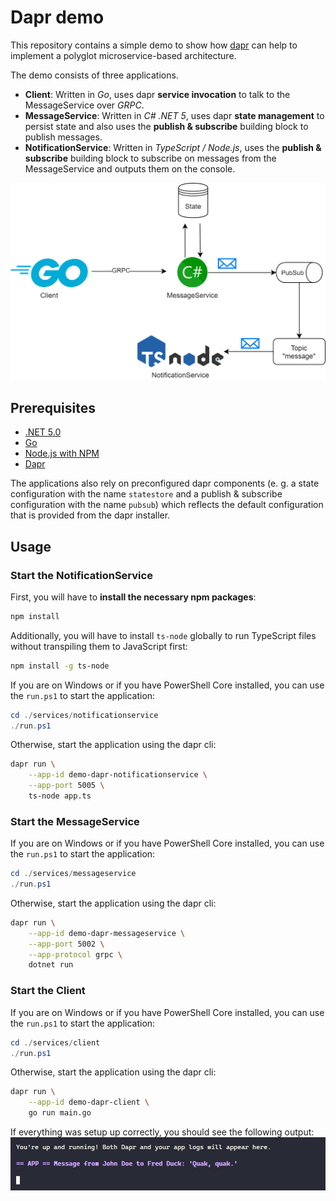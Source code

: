 # Dapr demo

This repository contains a simple demo to show how [dapr](https://dapr.io/) can help to implement a polyglot microservice-based architecture.

The demo consists of three applications.

- **Client**: Written in _Go_, uses dapr **service invocation** to talk to the MessageService over _GRPC_.
- **MessageService**: Written in _C# .NET 5_, uses dapr **state management** to persist state and also uses the **publish & subscribe** building block to publish messages.
- **NotificationService**: Written in _TypeScript / Node.js_, uses the **publish & subscribe** building block to subscribe on messages from the MessageService and outputs them on the console.

![architecture](./assets/architecture.png)

## Prerequisites

- [.NET 5.0](https://dotnet.microsoft.com/download/dotnet/5.0)
- [Go](https://golang.org/)
- [Node.js with NPM](https://nodejs.org/en/)
- [Dapr](https://dapr.io/)

The applications also rely on preconfigured dapr components (e. g. a state configuration with the name `statestore` and a publish & subscribe configuration with the name `pubsub`) which reflects the default configuration that is provided from the dapr installer.

## Usage

### Start the NotificationService

First, you will have to **install the necessary npm packages**:

```bash
npm install
```

Additionally, you will have to install ``ts-node`` globally to run TypeScript files without transpiling them to JavaScript first:

```bash
npm install -g ts-node
```

If you are on Windows or if you have PowerShell Core installed, you can use the `run.ps1` to start the application:

```powershell
cd ./services/notificationservice
./run.ps1
```

Otherwise, start the application using the dapr cli:

```bash
dapr run \
    --app-id demo-dapr-notificationservice \
    --app-port 5005 \
    ts-node app.ts
```

### Start the MessageService

If you are on Windows or if you have PowerShell Core installed, you can use the `run.ps1` to start the application:

```powershell
cd ./services/messageservice
./run.ps1
```

Otherwise, start the application using the dapr cli:

```bash
dapr run \
    --app-id demo-dapr-messageservice \
    --app-port 5002 \
    --app-protocol grpc \
    dotnet run
```

### Start the Client

If you are on Windows or if you have PowerShell Core installed, you can use the `run.ps1` to start the application:

```powershell
cd ./services/client
./run.ps1
```

Otherwise, start the application using the dapr cli:

```bash
dapr run \
    --app-id demo-dapr-client \
    go run main.go
```

If everything was setup up correctly, you should see the following output:
![output](./assets/output.png)
